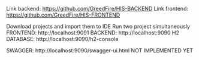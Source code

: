 Link backend: https://github.com/GreedFire/HIS-BACKEND 
Link frontend: https://github.com/GreedFire/HIS-FRONTEND

Download projects and import them to IDE Run two project simultaneously 
FRONTEND: http://localhost:9091 
BACKEND: http://localhost:9090 
H2 DATABASE: http://localhost:9090/h2-console

SWAGGER: http://localhost:9090/swagger-ui.html NOT IMPLEMENTED YET